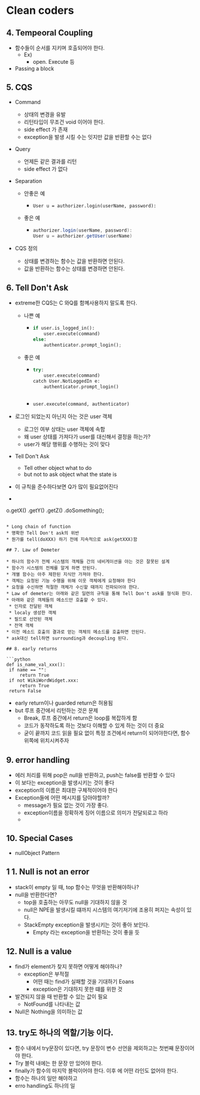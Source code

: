 # Clean coders

## 4. Tempeoral Coupling

* 함수들이 순서를 지키며 호출되어야 한다.
  * Ex)
    * open. Execute 등
* Passing a block

## 5. CQS

* Command

  * 상태의 변경을 유발
  * 리턴타입이 무조건 void 이어야 한다.
  * side effect 가 존재 
  * exception을 발생 시킬 수는 잇지만 값을 반환할 수는 없다

* Query

  * 언제든 같은 결과를 리턴
  * side effect 가 없다

* Separation

  * 안좋은 예

    * `User u = authorizer.login(userName, password):`

  * 좋은 예

    * ```java
      authorizer.login(userName, password):
      User u = authorizer.getUser(userName) 
      ```

* CQS 정의

  * 상태를 변경하는 함수는 값을 반환하면 안된다.
  * 값을 반환하는 함수는 상태를 변경하면 안된다.

## 6. Tell Don't Ask

* extreme한 CQS는 C 와Q를 함꼐사용하지 말도록 한다.

  * 나쁜 예

    * ```python
      if user.is_logged_in():
          user.execute(command)
      else:
          authenticator.prompt_login();
      ```

      

  * 좋은 예

    * ```python
      try:
          user.execute(command)
      catch User.NotLoggedIn e:
          authenticator.prompt_login()
          
      ```

    * ```python
      user.execute(command, authenticator)
      ```

* 로그인 되었는지 아닌지 아는 것은 user 객체

  * 로그인 여부 상태는 user 객체에 속함
  * 왜 user 상태를 가져다가 user를 대신해서 결정을 하는가?
  * user가 해당 행위를 수행하는 것이 맞다

* Tell Don't Ask

  * Tell other object what to do
  * but not to ask object what the state is 

* 이 규칙을 준수하다보면 Q가 많이 필요없어진다

*  ```java
  o.getX()
     .getY()
         .getZ()
             .doSomething();
   ```

  * Long chain of function
  * 명확한 Tell Don't ask의 위반
  * 뭔가를 tell(doXXX) 하기 전에 지속적으로 ask(getXXX)함

## 7. Law of Demeter

* 하나의 함수가 전체 시스템의 객체들 간의 네비게이션을 아는 것은 잘못된 설계
* 함수가 시스템의 전체를 알게 하면 안된다.
* 개별 함수는 아주 제한된 지식만 가져야 한다.
* 객체는 요청된 기능 수행을 위해 이웃 객체에게 요청해야 한다
* 요청을 수신하면 적절한 객체가 수신할 때까지 전파되어야 한다.
* Law of demeter는 아래와 같은 일련의 규칙을 통해 Tell Don't ask를 형식화 한다.
  * 아래와 같은 객체들의 메소드만 호출할 수 있다.
    * 인자로 전달된 객체
    * localy 생성한 객체
    * 필드로 선언된 객체
    * 전역 객체
  * 이전 메소드 호출의 결과로 얻는 객체의 메소드를 호출하면 안된다.
* ask대신 tell하면 surrounding과 decoupling 된다.

## 8. early returns

```python
def is_name_val_xxx():
    if name == "":
        return True
    if not WikiWordWidget.xxx:
        return True
    return False
```

* early return이나 guarded return은 허용됨
* but 루프 중간에서 리턴하는 것은 문제
  * Break, 루프 중간에서 return은 loop를 복잡하게 함
  * 코드가 동작하도록 하는 것보다 이해할 수 있게 하는 것이 더 중요
  * 굳이 끝까지 코드 읽을 필요 없이 특정 조건에서 return이 되어야한다면, 함수 위쪽에 위치시켜주자

## 9. error handling

* 에러 처리를 위해 pop은 null을 반환하고, push는 false를 반환할 수 있다
* 이 보다는 exception을 발생시키는 것이 좋다
* exception의 이름은 최대한 구체적이어야 한다
* Exception들에 어떤 메시지를 담아야할까?
  * message가 필요 없는 것이 가장 좋다.
  * exception이름을 정확하게 징어 이름으로 의미가 전달되로고 하라
  *  

## 10. Special Cases

* nullObject Pattern 

## 1 1. Null is not an error

* stack이 empty 일 때, top 함수는 무엇을 반환해야하나?
* null을 반환한다면?
  * top을 호출하는 아무도 null을 기대하지 않을 것
  * null은 NPE을 발생시킬 떄까지 시스템의 여기저기에 조용히 퍼지는 속성이 있다.
  * StackEmpty exception을 발생시키는 것이 좋아 보인다.
    * Empty 라는 exception을 반환하는 것이 좋을 듯

## 12. Null is a value

* find가 element가 찾지 못하면 어떻게 해야하나?
  * exception은 부적절
    * 어떤 때는 find가 실패할 것을 기대하기 Eoans
    * exception은 기대하지 못한 떄를 위한 것
* 발견되지 않을 때 반환할 수 있는 값이 필요
  * NotFound를 나타내는 값
* Null은 Nothing을 의미하는 값

## 13. try도 하나의 역할/기능 이다.

* 함수 내에서 try문장이 있다면, try 문장이 변수 선언을 제외하고는 첫번째 문장이어야 한다.
* Try 블럭 내에는 한 문장 만 있어야 한다.
* finally가 함수의 마지막 블럭이어야 한다. 이후 에 어떤 라인도 없어야 한다.
* 함수는 하나의 일만 해야하고
* erro handling도 하나의 일